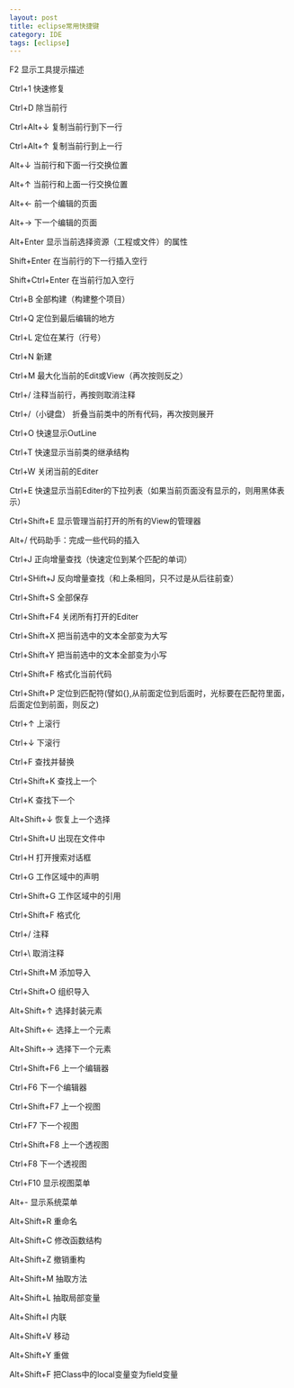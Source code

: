```yaml
---
layout: post
title: eclipse常用快捷键
category: IDE
tags: [eclipse]
---
```



F2 显示工具提示描述

Ctrl+1 快速修复

Ctrl+D 除当前行

Ctrl+Alt+↓ 复制当前行到下一行

Ctrl+Alt+↑ 复制当前行到上一行

Alt+↓ 当前行和下面一行交换位置

Alt+↑ 当前行和上面一行交换位置

Alt+← 前一个编辑的页面

Alt+→ 下一个编辑的页面

Alt+Enter 显示当前选择资源（工程或文件）的属性

Shift+Enter 在当前行的下一行插入空行

Shift+Ctrl+Enter 在当前行加入空行

Ctrl+B 全部构建（构建整个项目）

Ctrl+Q 定位到最后编辑的地方

Ctrl+L 定位在某行（行号）

Ctrl+N 新建

Ctrl+M 最大化当前的Edit或View（再次按则反之）

Ctrl+/ 注释当前行，再按则取消注释

Ctrl+/（小键盘） 折叠当前类中的所有代码，再次按则展开

Ctrl+O 快速显示OutLine

Ctrl+T 快速显示当前类的继承结构

Ctrl+W 关闭当前的Editer

Ctrl+E 快速显示当前Editer的下拉列表（如果当前页面没有显示的，则用黑体表示）

Ctrl+Shift+E 显示管理当前打开的所有的View的管理器

Alt+/ 代码助手：完成一些代码的插入

Ctrl+J 正向增量查找（快速定位到某个匹配的单词）

Ctrl+SHift+J 反向增量查找（和上条相同，只不过是从后往前查）

Ctrl+Shift+S 全部保存

Ctrl+Shift+F4 关闭所有打开的Editer

Ctrl+Shift+X 把当前选中的文本全部变为大写

Ctrl+Shift+Y 把当前选中的文本全部变为小写

Ctrl+Shift+F 格式化当前代码

Ctrl+Shift+P 定位到匹配符(譬如{},从前面定位到后面时，光标要在匹配符里面，后面定位到前面，则反之)

Ctrl+↑ 上滚行

Ctrl+↓ 下滚行

Ctrl+F 查找并替换 

Ctrl+Shift+K  查找上一个 

Ctrl+K 查找下一个

Alt+Shift+↓ 恢复上一个选择

Ctrl+Shift+U 出现在文件中 

Ctrl+H 打开搜索对话框 

Ctrl+G 工作区域中的声明  

Ctrl+Shift+G 工作区域中的引用 

Ctrl+Shift+F 格式化

Ctrl+/ 注释

Ctrl+\ 取消注释

Ctrl+Shift+M 添加导入

Ctrl+Shift+O 组织导入

Alt+Shift+↑ 选择封装元素

Alt+Shift+← 选择上一个元素

Alt+Shift+→  选择下一个元素

     
     
Ctrl+Shift+F6  上一个编辑器 

Ctrl+F6  下一个编辑器 

Ctrl+Shift+F7 上一个视图 

Ctrl+F7 下一个视图 

Ctrl+Shift+F8 上一个透视图

Ctrl+F8 下一个透视图

Ctrl+F10	显示视图菜单

Alt+- 显示系统菜单




Alt+Shift+R 重命名

Alt+Shift+C 修改函数结构

Alt+Shift+Z 撤销重构

Alt+Shift+M 抽取方法

Alt+Shift+L 抽取局部变量

Alt+Shift+I 内联

Alt+Shift+V 移动

Alt+Shift+Y 重做

Alt+Shift+F 把Class中的local变量变为field变量

